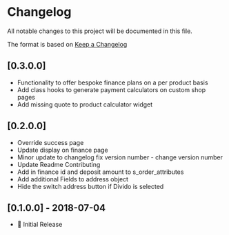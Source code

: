 # Changelog
All notable changes to this project will be documented in this file.

The format is based on [Keep a Changelog](http://keepachangelog.com/en/1.0.0/)
## [0.3.0.0] 
- Functionality to offer bespoke finance plans on a per product basis
- Add class hooks to generate payment calculators on custom shop pages
- Add missing quote to product calculator widget

## [0.2.0.0] 
- Override success page
- Update display on finance page
- Minor update to changelog fix version number - change version number
- Update Readme Contributing
- Add in finance id and deposit amount to s_order_attributes
- Add additional Fields to address object
- Hide the switch address button if Divido is selected 


## [0.1.0.0] - 2018-07-04
- :dizzy: Initial Release
